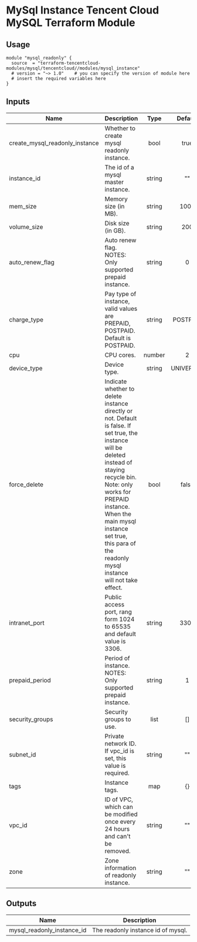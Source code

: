 # MySql Instance Tencent Cloud MySQL Terraform Module

## Usage

```hcl
module "mysql_readonly" {
  source  = "terraform-tencentcloud-modules/mysql/tencentcloud//modules/mysql_instance"
  # version = "~> 1.0"    # you can specify the version of module here
  # insert the required variables here
}
```

## Inputs

| Name | Description | Type | Default | Required |
|------|-------------|:----:|:-----:|:-----:|
| create_mysql_readonly_instance | Whether to create mysql readonly instance. | bool | true | no 
| instance_id | The id of a mysql master instance. | string | "" | yes
| mem_size | Memory size (in MB). | string | 1000 | yes
| volume_size | Disk size (in GB). | string | 200 | yes
| auto_renew_flag | Auto renew flag. NOTES: Only supported prepaid instance. | string | 0 | no 
| charge_type | Pay type of instance, valid values are PREPAID, POSTPAID. Default is POSTPAID. | string | POSTPAID | no 
| cpu | CPU cores. | number | 2 | no
| device_type | Device type. | string | UNIVERSAL | no 
| force_delete | Indicate whether to delete instance directly or not. Default is false. If set true, the instance will be deleted instead of staying recycle bin. Note: only works for PREPAID instance. When the main mysql instance set true, this para of the readonly mysql instance will not take effect. | bool | false | no 
| intranet_port | Public access port, rang form 1024 to 65535 and default value is 3306. | string | 3306 | no 
| prepaid_period | Period of instance. NOTES: Only supported prepaid instance. | string | 1 | no 
| security_groups | Security groups to use. | list | [] | no 
| subnet_id | Private network ID. If vpc_id is set, this value is required. | string | "" | no 
| tags | Instance tags. | map | {} | no 
| vpc_id | ID of VPC, which can be modified once every 24 hours and can't be removed. | string | "" | no 
| zone | Zone information of readonly instance. | string | "" | no 


## Outputs

| Name | Description |
|------|-------------|
| mysql_readonly_instance_id | The readonly instance id of mysql. |


<!-- BEGINNING OF PRE-COMMIT-TERRAFORM DOCS HOOK -->
<!-- END OF PRE-COMMIT-TERRAFORM DOCS HOOK -->
